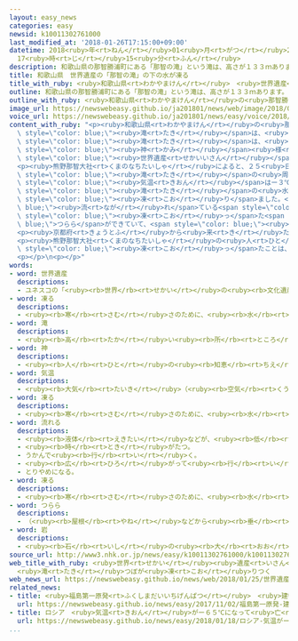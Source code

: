 ```yaml
---
layout: easy_news
categories: easy
newsid: k10011302761000
last_modified_at: '2018-01-26T17:15:00+09:00'
datetime: 2018<ruby>年<rt>ねん</rt></ruby>01<ruby>月<rt>がつ</rt></ruby>26<ruby>日<rt>にち</rt></ruby>
  17<ruby>時<rt>じ</rt></ruby>15<ruby>分<rt>ふん</rt></ruby>
description: 和歌山県の那智勝浦町にある「那智の滝」という滝は、高さが１３３ｍあります。
title: 和歌山県　世界遺産の「那智の滝」の下の水が凍る
title_with_ruby: <ruby>和歌山県<rt>わかやまけん</rt></ruby>　<ruby>世界遺産<rt>せかいいさん</rt></ruby>の「<ruby>那智<rt>なち</rt></ruby>の<ruby>滝<rt>たき</rt></ruby>」の<ruby>下<rt>した</rt></ruby>の<ruby>水<rt>みず</rt></ruby>が<ruby>凍<rt>こお</rt></ruby>る
outline: 和歌山県の那智勝浦町にある「那智の滝」という滝は、高さが１３３ｍあります。
outline_with_ruby: <ruby>和歌山県<rt>わかやまけん</rt></ruby>の<ruby>那智勝浦町<rt>なちかつうらちょう</rt></ruby>にある「<ruby>那智<rt>なち</rt></ruby>の<ruby>滝<rt>たき</rt></ruby>」という<ruby>滝<rt>たき</rt></ruby>は、<ruby>高<rt>たか</rt></ruby>さが１３３ｍあります。
image_url: https://newswebeasy.github.io/ja201801/news/web/image/2018/01/25/K10011302761_1801252006_1801252057_01_02.jpg
voice_url: https://newswebeasy.github.io/ja201801/news/easy/voice/2018/01/26/k10011302761000.mp3
content_with_ruby: "<p><ruby>和歌山県<rt>わかやまけん</rt></ruby>の<ruby>那智勝浦町<rt>なちかつうらちょう</rt></ruby>にある「<ruby>那智<rt>なち</rt></ruby>の<ruby>滝<rt>たき</rt></ruby>」という<span\
  \ style=\"color: blue;\"><ruby>滝<rt>たき</rt></ruby></span>は、<ruby>高<rt>たか</rt></ruby>さが１３３ｍあります。この<span\
  \ style=\"color: blue;\"><ruby>滝<rt>たき</rt></ruby></span>は、<ruby>熊野那智大社<rt>くまのなちたいしゃ</rt></ruby>という<ruby>神社<rt>じんじゃ</rt></ruby>の<span\
  \ style=\"color: blue;\"><ruby>神<rt>かみ</rt></ruby></span><ruby>様<rt>さま</rt></ruby>で、<span\
  \ style=\"color: blue;\"><ruby>世界遺産<rt>せかいいさん</rt></ruby></span>にもなっています。</p>\n\
  <p><ruby>熊野那智大社<rt>くまのなちたいしゃ</rt></ruby>によると、２５<ruby>日<rt>にち</rt></ruby>の<ruby>朝<rt>あさ</rt></ruby>、<span\
  \ style=\"color: blue;\"><ruby>滝<rt>たき</rt></ruby></span>の<ruby>周<rt>まわ</rt></ruby>りの<span\
  \ style=\"color: blue;\"><ruby>気温<rt>きおん</rt></ruby></span>はー３℃まで<ruby>下<rt>さ</rt></ruby>がって、<span\
  \ style=\"color: blue;\"><ruby>滝<rt>たき</rt></ruby></span>の<ruby>水<rt>みず</rt></ruby>が<ruby>落<rt>お</rt></ruby>ちて<ruby>池<rt>いけ</rt></ruby>のようになっている「<ruby>滝<rt>たき</rt></ruby>つぼ」が<span\
  \ style=\"color: blue;\"><ruby>凍<rt>こお</rt></ruby>り</span>ました。<span style=\"color:\
  \ blue;\"><ruby>流<rt>なが</rt></ruby>れ</span>ている<span style=\"color: blue;\"><ruby>滝<rt>たき</rt></ruby></span>の<ruby>周<rt>まわ</rt></ruby>りには<ruby>水<rt>みず</rt></ruby>が<span\
  \ style=\"color: blue;\"><ruby>凍<rt>こお</rt></ruby>っ</span>た<span style=\"color:\
  \ blue;\">つらら</span>ができていて、<span style=\"color: blue;\"><ruby>岩<rt>いわ</rt></ruby></span>が<ruby>白<rt>しろ</rt></ruby>くなっていました。</p>\n\
  <p><ruby>京都府<rt>きょうとふ</rt></ruby>から<ruby>来<rt>き</rt></ruby>た<ruby>男性<rt>だんせい</rt></ruby>は「すばらしいです。<ruby>写真<rt>しゃしん</rt></ruby>を<ruby>友達<rt>ともだち</rt></ruby>に<ruby>見<rt>み</rt></ruby>せます」と<ruby>話<rt>はな</rt></ruby>していました。</p>\n\
  <p><ruby>熊野那智大社<rt>くまのなちたいしゃ</rt></ruby>の<ruby>人<rt>ひと</rt></ruby>は「<ruby>滝<rt>たき</rt></ruby>つぼ<ruby>全部<rt>ぜんぶ</rt></ruby>がこんなに<span\
  \ style=\"color: blue;\"><ruby>凍<rt>こお</rt></ruby>っ</span>たことは、しばらくありませんでした。<ruby>珍<rt>めずら</rt></ruby>しい<ruby>景色<rt>けしき</rt></ruby>をぜひ<ruby>見<rt>み</rt></ruby>てください」と<ruby>話<rt>はな</rt></ruby>していました。</p>\n\
  <p></p>\n<p></p>"
words:
- word: 世界遺産
  descriptions:
  - ユネスコの「<ruby><rb>世界</rb><rt>せかい</rt></ruby>の<ruby><rb>文化遺産</rb><rt>ぶんかいさん</rt></ruby><ruby><rb>及</rb><rt>およ</rt></ruby>び<ruby><rb>自然遺産</rb><rt>しぜんいさん</rt></ruby>の<ruby><rb>保護</rb><rt>ほご</rt></ruby>に<ruby><rb>関</rb><rt>かん</rt></ruby>する<ruby><rb>条約</rb><rt>じょうやく</rt></ruby>」（「<ruby><rb>世界遺産保護条約</rb><rt>せかいいさんほごじょうやく</rt></ruby>」）にもとづいて<ruby><rb>決</rb><rt>き</rt></ruby>められた、<ruby><rb>世界的</rb><rt>せかいてき</rt></ruby>に<ruby><rb>残</rb><rt>のこ</rt></ruby>す<ruby><rb>価値</rb><rt>かち</rt></ruby>があると<ruby><rb>認</rb><rt>みと</rt></ruby>められた<ruby><rb>文化</rb><rt>ぶんか</rt></ruby>や<ruby><rb>自然</rb><rt>しぜん</rt></ruby>。<ruby><rb>日本</rb><rt>にっぽん</rt></ruby>では、<ruby><rb>文化遺産</rb><rt>ぶんかいさん</rt></ruby>として<ruby><rb>姫路城</rb><rt>ひめじじょう</rt></ruby>や<ruby><rb>法隆寺</rb><rt>ほうりゅうじ</rt></ruby>・<ruby><rb>沖縄</rb><rt>おきなわ</rt></ruby>の<ruby><rb>首里城</rb><rt>しゅりじょう</rt></ruby>など、<ruby><rb>自然遺産</rb><rt>しぜんいさん</rt></ruby>として<ruby><rb>屋久島</rb><rt>やくしま</rt></ruby>や<ruby><rb>白神山地</rb><rt>しらかみさんち</rt></ruby>などが<ruby><rb>指定</rb><rt>してい</rt></ruby>されている。
- word: 凍る
  descriptions:
  - <ruby><rb>寒</rb><rt>さむ</rt></ruby>さのために、<ruby><rb>水</rb><rt>みず</rt></ruby>などの<ruby><rb>液体</rb><rt>えきたい</rt></ruby>が<ruby><rb>固</rb><rt>かた</rt></ruby>まる。<ruby><rb>氷</rb><rt>こおり</rt></ruby>になる。
- word: 滝
  descriptions:
  - <ruby><rb>高</rb><rt>たか</rt></ruby>い<ruby><rb>所</rb><rt>ところ</rt></ruby>から、<ruby><rb>勢</rb><rt>いきお</rt></ruby>いよく<ruby><rb>落</rb><rt>お</rt></ruby>ちる<ruby><rb>水</rb><rt>みず</rt></ruby>の<ruby><rb>流</rb><rt>なが</rt></ruby>れ。
- word: 神
  descriptions:
  - <ruby><rb>人</rb><rt>ひと</rt></ruby>の<ruby><rb>知恵</rb><rt>ちえ</rt></ruby>では<ruby><rb>考</rb><rt>かんが</rt></ruby>えられない、ふしぎな<ruby><rb>力</rb><rt>ちから</rt></ruby>を<ruby><rb>持</rb><rt>も</rt></ruby>つと<ruby><rb>信</rb><rt>しん</rt></ruby>じられているもの。
- word: 気温
  descriptions:
  - <ruby><rb>大気</rb><rt>たいき</rt></ruby>（<ruby><rb>空気</rb><rt>くうき</rt></ruby>）の<ruby><rb>温度</rb><rt>おんど</rt></ruby>。
- word: 凍る
  descriptions:
  - <ruby><rb>寒</rb><rt>さむ</rt></ruby>さのために、<ruby><rb>水</rb><rt>みず</rt></ruby>などの<ruby><rb>液体</rb><rt>えきたい</rt></ruby>が<ruby><rb>固</rb><rt>かた</rt></ruby>まる。<ruby><rb>氷</rb><rt>こおり</rt></ruby>になる。
- word: 流れる
  descriptions:
  - <ruby><rb>液体</rb><rt>えきたい</rt></ruby>などが、<ruby><rb>低</rb><rt>ひく</rt></ruby>いほうへ<ruby><rb>動</rb><rt>うご</rt></ruby>く。
  - <ruby><rb>時</rb><rt>とき</rt></ruby>がたつ。
  - うかんで<ruby><rb>行</rb><rt>い</rt></ruby>く。
  - <ruby><rb>広</rb><rt>ひろ</rt></ruby>がって<ruby><rb>行</rb><rt>い</rt></ruby>く。
  - とりやめになる。
- word: 凍る
  descriptions:
  - <ruby><rb>寒</rb><rt>さむ</rt></ruby>さのために、<ruby><rb>水</rb><rt>みず</rt></ruby>などの<ruby><rb>液体</rb><rt>えきたい</rt></ruby>が<ruby><rb>固</rb><rt>かた</rt></ruby>まる。<ruby><rb>氷</rb><rt>こおり</rt></ruby>になる。
- word: つらら
  descriptions:
  - （<ruby><rb>屋根</rb><rt>やね</rt></ruby>などから<ruby><rb>垂</rb><rt>た</rt></ruby>れる）<ruby><rb>水</rb><rt>みず</rt></ruby>のしずくがこおって、<ruby><rb>垂</rb><rt>た</rt></ruby>れ<ruby><rb>下</rb><rt>さ</rt></ruby>がったもの。
- word: 岩
  descriptions:
  - <ruby><rb>石</rb><rt>いし</rt></ruby>の<ruby><rb>大</rb><rt>おお</rt></ruby>きなもの。<ruby><rb>岩石</rb><rt>がんせき</rt></ruby>。
source_url: http://www3.nhk.or.jp/news/easy/k10011302761000/k10011302761000.html
web_title_with_ruby: <ruby>世界<rt>せかい</rt></ruby><ruby>遺産<rt>いさん</rt></ruby>「<ruby>那智<rt>なち</rt></ruby>の<ruby>滝<rt>たき</rt></ruby>」
  <ruby>滝<rt>たき</rt></ruby>つぼが<ruby>凍<rt>こお</rt></ruby>りつく
web_news_url: https://newswebeasy.github.io/news/web/2018/01/25/世界遺産那智の滝-滝つぼが凍りつく
related_news:
- title: <ruby>福島第一原発<rt>ふくしまだいいちげんぱつ</rt></ruby>　<ruby>建物<rt>たてもの</rt></ruby>の<ruby>周<rt>まわ</rt></ruby>りの<ruby>土<rt>つち</rt></ruby>の<ruby>中<rt>なか</rt></ruby>に<ruby>氷<rt>こおり</rt></ruby>の<ruby>壁<rt>かべ</rt></ruby>ができる
  url: https://newswebeasy.github.io/news/easy/2017/11/02/福島第一原発-建物の周りの土の中に氷の壁ができる
- title: ロシア　<ruby>気温<rt>きおん</rt></ruby>がー６５℃になって<ruby>亡<rt>な</rt></ruby>くなった<ruby>人<rt>ひと</rt></ruby>もいる
  url: https://newswebeasy.github.io/news/easy/2018/01/18/ロシア-気温がー65Cになって亡くなった人もいる
...
```

